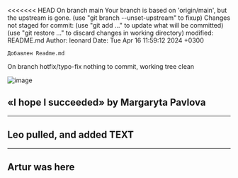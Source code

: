 <<<<<<< HEAD
On branch main
Your branch is based on 'origin/main', but the upstream is gone.
  (use "git branch --unset-upstream" to fixup)
Changes not staged for commit:
  (use "git add <file>..." to update what will be committed)
  (use "git restore <file>..." to discard changes in working directory)
	modified:   README.md
Author: leonard 
Date:   Tue Apr 16 11:59:12 2024 +0300

    Добавлен Readme.md
On branch hotfix/typo-fix
nothing to commit, working tree clean

![image](https://github.com/leomanchic/git_lab/assets/68703956/131176c3-9079-48e5-8cba-20f9ccec6f21)


## «I hope I succeeded» by Margaryta Pavlova
___
## Leo pulled, and added TEXT
___
## Artur was here
